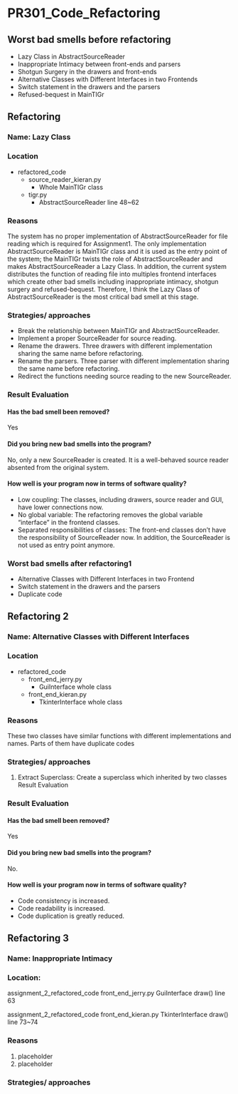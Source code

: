 # PR301_Code_Refactoring
## Worst bad smells before refactoring
- Lazy Class in AbstractSourceReader
- Inappropriate Intimacy between front-ends and parsers
- Shotgun Surgery in the drawers and front-ends
- Alternative Classes with Different Interfaces in two Frontends
- Switch statement in the drawers and the parsers
- Refused-bequest in MainTIGr


## Refactoring 
### Name: Lazy Class 
### Location
- refactored_code
   - source_reader_kieran.py 
        - Whole MainTIGr class
   - tigr.py
        - AbstractSourceReader line 48~62

### Reasons
The system has no proper implementation of AbstractSourceReader for file reading which is required for Assignment1. The only implementation AbstractSourceReader is MainTIGr class and it is used as the entry point of the system; the MainTIGr twists the role of AbstractSourceReader and makes AbstractSourceReader a Lazy Class. In addition, the current system distributes the function of reading file into multiples frontend interfaces which create other bad smells including inappropriate intimacy, shotgun surgery and refused-bequest. Therefore, I think the Lazy Class of AbstractSourceReader is the most critical bad smell at this stage.
### Strategies/ approaches
- Break the relationship between MainTIGr and AbstractSourceReader.
- Implement a proper SourceReader for source reading.
- Rename the drawers. Three drawers with different implementation sharing the same name before refactoring.
- Rename the parsers. Three parser with different implementation sharing the same name before refactoring.
- Redirect the functions needing source reading to the new SourceReader.
### Result Evaluation
#### Has the bad smell been removed?
Yes
#### Did you bring new bad smells into the program?
No, only a new SourceReader is created. It is a well-behaved source reader absented from the original system.
#### How well is your program now in terms of software quality?
- Low coupling: The classes, including drawers, source reader and GUI, have lower connections now.
- No global variable: The refactoring removes the global variable “interface” in the frontend classes.
- Separated responsibilities of classes: The front-end classes don’t have the responsibility of SourceReader now. In addition, the SourceReader is not used as entry point anymore.
### Worst bad smells after refactoring1
- Alternative Classes with Different Interfaces in two Frontend
- Switch statement in the drawers and the parsers
- Duplicate code




## Refactoring 2
### Name: Alternative Classes with Different Interfaces
### Location
- refactored_code
    - front_end_jerry.py
        - GuiInterface whole class
    - front_end_kieran.py 
        - TkinterInterface whole class

### Reasons
These two classes have similar functions with different implementations and names. Parts of them have duplicate codes
### Strategies/ approaches
1. Extract Superclass: Create a superclass which inherited by two classes
Result Evaluation
### Result Evaluation
#### Has the bad smell been removed?
Yes
#### Did you bring new bad smells into the program?
No. 
#### How well is your program now in terms of software quality?
- Code consistency is increased. 
- Code readability is increased.
- Code duplication is greatly reduced.




## Refactoring 3
### Name: Inappropriate Intimacy
### Location: 
assignment_2_refactored_code
    front_end_jerry.py
        GuiInterface
            draw() line 63
            
assignment_2_refactored_code
    front_end_kieran.py
        TkinterInterface
            draw() line 73~74
### Reasons
1. placeholder
2. placeholder
### Strategies/ approaches